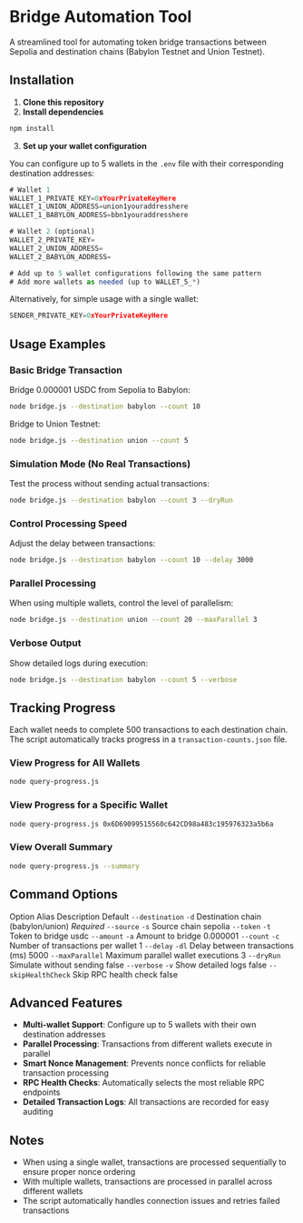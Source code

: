 # Bridge Automation Tool

A streamlined tool for automating token bridge transactions between Sepolia and destination chains (Babylon Testnet and Union Testnet).

## Installation

1. **Clone this repository**
2. **Install dependencies**

```bash
npm install
```

3. **Set up your wallet configuration**

You can configure up to 5 wallets in the `.env` file with their corresponding destination addresses:

```javascript
# Wallet 1
WALLET_1_PRIVATE_KEY=0xYourPrivateKeyHere
WALLET_1_UNION_ADDRESS=union1youraddresshere
WALLET_1_BABYLON_ADDRESS=bbn1youraddresshere

# Wallet 2 (optional)
WALLET_2_PRIVATE_KEY=
WALLET_2_UNION_ADDRESS=
WALLET_2_BABYLON_ADDRESS=

# Add up to 5 wallet configurations following the same pattern
# Add more wallets as needed (up to WALLET_5_*)
```

Alternatively, for simple usage with a single wallet:

```javascript
SENDER_PRIVATE_KEY=0xYourPrivateKeyHere
```

## Usage Examples

### Basic Bridge Transaction

Bridge 0.000001 USDC from Sepolia to Babylon:

```bash
node bridge.js --destination babylon --count 10
```

Bridge to Union Testnet:

```bash
node bridge.js --destination union --count 5
```

### Simulation Mode (No Real Transactions)

Test the process without sending actual transactions:

```bash
node bridge.js --destination babylon --count 3 --dryRun
```

### Control Processing Speed

Adjust the delay between transactions:

```bash
node bridge.js --destination babylon --count 10 --delay 3000
```

### Parallel Processing

When using multiple wallets, control the level of parallelism:

```bash
node bridge.js --destination union --count 20 --maxParallel 3
```

### Verbose Output

Show detailed logs during execution:

```bash
node bridge.js --destination babylon --count 5 --verbose
```

## Tracking Progress

Each wallet needs to complete 500 transactions to each destination chain. The script automatically tracks progress in a `transaction-counts.json` file.

### View Progress for All Wallets

```bash
node query-progress.js
```

### View Progress for a Specific Wallet

```bash
node query-progress.js 0x6D69099515560c642CD98a483c195976323a5b6a
```

### View Overall Summary

```bash
node query-progress.js --summary
```

## Command Options

Option Alias Description Default `--destination` `-d` Destination chain (babylon/union) _Required_ `--source` `-s` Source chain sepolia `--token` `-t` Token to bridge usdc `--amount` `-a` Amount to bridge 0.000001 `--count` `-c` Number of transactions per wallet 1 `--delay` `-dl` Delay between transactions (ms) 5000 `--maxParallel` Maximum parallel wallet executions 3 `--dryRun` Simulate without sending false `--verbose` `-v` Show detailed logs false `--skipHealthCheck` Skip RPC health check false

## Advanced Features

- **Multi-wallet Support**: Configure up to 5 wallets with their own destination addresses
- **Parallel Processing**: Transactions from different wallets execute in parallel
- **Smart Nonce Management**: Prevents nonce conflicts for reliable transaction processing
- **RPC Health Checks**: Automatically selects the most reliable RPC endpoints
- **Detailed Transaction Logs**: All transactions are recorded for easy auditing

## Notes

- When using a single wallet, transactions are processed sequentially to ensure proper nonce ordering
- With multiple wallets, transactions are processed in parallel across different wallets
- The script automatically handles connection issues and retries failed transactions
